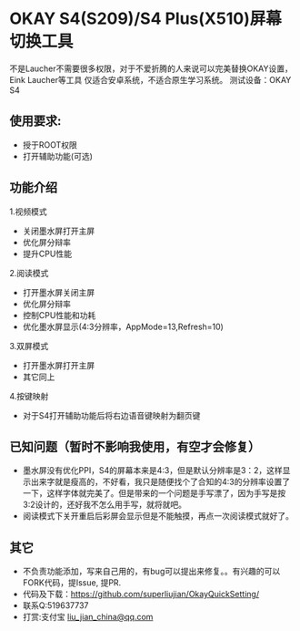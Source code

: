 # OKAY S4(S209)/S4 Plus(X510)屏幕切换工具
不是Laucher不需要很多权限，对于不爱折腾的人来说可以完美替换OKAY设置，Eink Laucher等工具
仅适合安卓系统，不适合原生学习系统。
测试设备：OKAY S4

## 使用要求:
- 授于ROOT权限
- 打开辅助功能(可选)

## 功能介绍
1.视频模式
- 关闭墨水屏打开主屏
- 优化屏分辩率
- 提升CPU性能

2.阅读模式
- 打开墨水屏关闭主屏
- 优化屏分辩率
- 控制CPU性能和功耗
- 优化墨水屏显示(4:3分辨率，AppMode=13,Refresh=10)


3.双屏模式
- 打开墨水屏打开主屏
- 其它同上

4.按键映射
- 对于S4打开辅助功能后将右边语音键映射为翻页键

## 已知问题（暂时不影响我使用，有空才会修复）

- 墨水屏没有优化PPI，S4的屏幕本来是4:3，但是默认分辨率是3：2，这样显示出来字就是瘦高的，不好看，我只是随便找个了合知的4:3的分辨率设置了一下，这样字体就完美了。但是带来的一个问题是手写漂了，因为手写是按3:2设计的，还好我不怎么用手写，就将就吧。
- 阅读模式下关开重启后彩屏会显示但是不能触摸，再点一次阅读模式就好了。

## 其它
- 不负责功能添加，写来自己用的，有bug可以提出来修复。。有兴趣的可以FORK代码，提Issue, 提PR. 
- 代码及下载：https://github.com/superliujian/OkayQuickSetting/
- 联系Q:519637737
- 打赏:支付宝 liu_jian_china@qq.com
